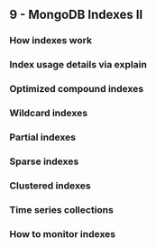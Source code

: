 ## 9 - MongoDB Indexes II

### How indexes work

### Index usage details via explain

### Optimized compound indexes

### Wildcard indexes

### Partial indexes

### Sparse indexes

### Clustered indexes

### Time series collections

### How to monitor indexes
